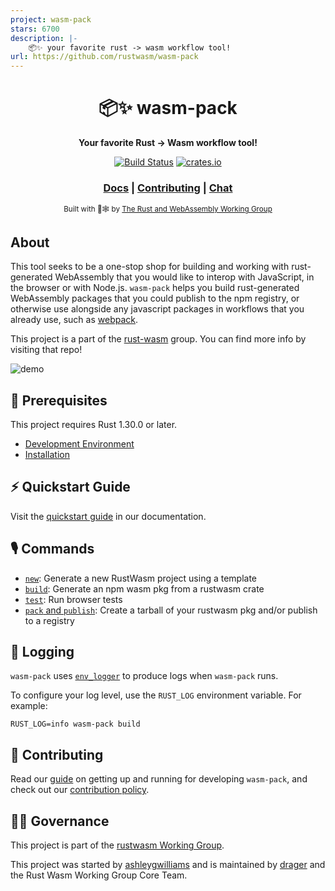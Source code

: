 ```yaml
---
project: wasm-pack
stars: 6700
description: |-
    📦✨ your favorite rust -> wasm workflow tool!
url: https://github.com/rustwasm/wasm-pack
---
```


<div align="center">

  <h1>📦✨  wasm-pack</h1>

  <p>
    <strong>Your favorite Rust → Wasm workflow tool!</strong>
  </p>

  <p>
    <a href="https://github.com/rustwasm/wasm-pack/actions/workflows/test.yml"><img alt="Build Status" src="https://github.com/rustwasm/wasm-pack/actions/workflows/test.yml/badge.svg?branch=master"/></a>
    <a href="https://crates.io/crates/wasm-pack"><img alt="crates.io" src="https://img.shields.io/crates/v/wasm-pack"/></a>
  </p>

  <h3>
    <a href="https://rustwasm.github.io/docs/wasm-pack/">Docs</a>
    <span> | </span>
    <a href="https://github.com/rustwasm/wasm-pack/blob/master/CONTRIBUTING.md">Contributing</a>
    <span> | </span>
    <a href="https://discordapp.com/channels/442252698964721669/443151097398296587">Chat</a>
  </h3>

<sub>Built with 🦀🕸 by <a href="https://rustwasm.github.io/">The Rust and WebAssembly Working Group</a></sub>

</div>

## About

This tool seeks to be a one-stop shop for building and working with rust-
generated WebAssembly that you would like to interop with JavaScript, in the
browser or with Node.js. `wasm-pack` helps you build rust-generated
WebAssembly packages that you could publish to the npm registry, or otherwise use
alongside any javascript packages in workflows that you already use, such as [webpack].

[bundler-support]: https://github.com/rustwasm/team/blob/master/goals/bundler-integration.md#details
[webpack]: https://webpack.js.org/

This project is a part of the [rust-wasm] group. You can find more info by
visiting that repo!

[rust-wasm]: https://github.com/rustwasm/team

![demo](demo.gif)

## 🔮 Prerequisites

This project requires Rust 1.30.0 or later.

- [Development Environment](https://rustwasm.github.io/wasm-pack/book/prerequisites/index.html)
- [Installation](https://rustwasm.github.io/wasm-pack/installer)

## ⚡ Quickstart Guide

Visit the [quickstart guide] in our documentation.

[quickstart guide]: https://rustwasm.github.io/wasm-pack/book/quickstart.html

## 🎙️ Commands

- [`new`](https://rustwasm.github.io/wasm-pack/book/commands/new.html): Generate a new RustWasm project using a template
- [`build`](https://rustwasm.github.io/wasm-pack/book/commands/build.html): Generate an npm wasm pkg from a rustwasm crate
- [`test`](https://rustwasm.github.io/wasm-pack/book/commands/test.html): Run browser tests
- [`pack` and `publish`](https://rustwasm.github.io/wasm-pack/book/commands/pack-and-publish.html): Create a tarball of your rustwasm pkg and/or publish to a registry

## 📝 Logging

`wasm-pack` uses [`env_logger`] to produce logs when `wasm-pack` runs.

To configure your log level, use the `RUST_LOG` environment variable. For example:

```
RUST_LOG=info wasm-pack build
```

[`env_logger`]: https://crates.io/crates/env_logger

## 👯 Contributing

Read our [guide] on getting up and running for developing `wasm-pack`, and
check out our [contribution policy].

[guide]: https://rustwasm.github.io/wasm-pack/book/contributing.html
[contribution policy]: CONTRIBUTING.md

## 🤹‍♀️ Governance

This project is part of the [rustwasm Working Group].

This project was started by [ashleygwilliams] and is maintained by [drager] and the Rust Wasm Working Group Core Team.

[ashleygwilliams]: https://github.com/ashleygwilliams
[drager]: https://github.com/drager
[rustwasm working group]: https://github.com/rustwasm/team

